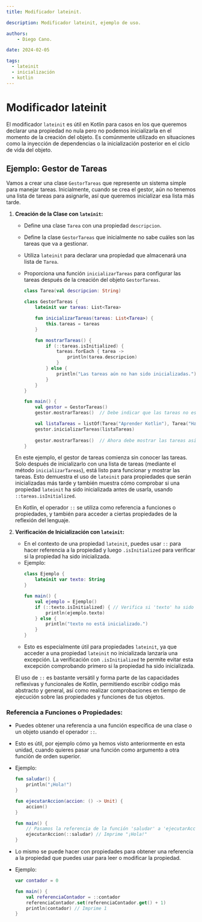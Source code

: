 ```yaml
---
title: Modificador lateinit.

description: Modificador lateinit, ejemplo de uso.

authors:
    - Diego Cano.

date: 2024-02-05

tags:
  - lateinit
  - inicialización
  - kotlin
---
```

# Modificador lateinit

El modificador `lateinit` es útil en Kotlin para casos en los que queremos declarar una propiedad no nula pero no podemos inicializarla en el momento de la creación del objeto. 
Es comúnmente utilizado en situaciones como la inyección de dependencias o la inicialización posterior en el ciclo de vida del objeto.

## **Ejemplo: Gestor de Tareas**

Vamos a crear una clase `GestorTareas` que represente un sistema simple para manejar tareas. Inicialmente, cuando se crea el gestor, aún no tenemos una lista de tareas para asignarle, 
así que queremos inicializar esa lista más tarde.

1. **Creación de la Clase con `lateinit`:**
    - Define una clase `Tarea` con una propiedad `descripcion`.
    - Define la clase `GestorTareas` que inicialmente no sabe cuáles son las tareas que va a gestionar.
    - Utiliza `lateinit` para declarar una propiedad que almacenará una lista de `Tarea`.
    - Proporciona una función `inicializarTareas` para configurar las tareas después de la creación del objeto `GestorTareas`.

        ```kotlin
        class Tarea(val descripcion: String)
        
        class GestorTareas {
            lateinit var tareas: List<Tarea>
        
            fun inicializarTareas(tareas: List<Tarea>) {
                this.tareas = tareas
            }
        
            fun mostrarTareas() {
                if (::tareas.isInitialized) {
                    tareas.forEach { tarea ->
                        println(tarea.descripcion)
                    }
                } else {
                    println("Las tareas aún no han sido inicializadas.")
                }
            }
        }
        ```
        
        ```kotlin
        fun main() {
            val gestor = GestorTareas()
            gestor.mostrarTareas()  // Debe indicar que las tareas no están inicializadas
        
            val listaTareas = listOf(Tarea("Aprender Kotlin"), Tarea("Hacer ejercicio"))
            gestor.inicializarTareas(listaTareas)
            
            gestor.mostrarTareas()  // Ahora debe mostrar las tareas asignadas
        }
        ```

    En este ejemplo, el gestor de tareas comienza sin conocer las tareas. Solo después de inicializarlo con una lista de tareas (mediante el método `inicializarTareas`), 
    está listo para funcionar y mostrar las tareas. Esto demuestra el uso de `lateinit` para propiedades que serán inicializadas más tarde y también muestra cómo comprobar 
    si una propiedad `lateinit` ha sido inicializada antes de usarla, usando `::tareas.isInitialized`.
    
    En Kotlin, el operador `::` se utiliza como referencia a funciones o propiedades, y también para acceder a ciertas propiedades de la reflexión del lenguaje.

2. **Verificación de Inicialización con `lateinit`:**
   - En el contexto de una propiedad `lateinit`, puedes usar `::` para hacer referencia a la propiedad y luego `.isInitialized` para verificar si la propiedad ha sido inicializada.
   - Ejemplo:
        ```kotlin
        class Ejemplo {
            lateinit var texto: String
        }

        fun main() {
            val ejemplo = Ejemplo()
            if (::texto.isInitialized) { // Verifica si 'texto' ha sido inicializado
                println(ejemplo.texto)
            } else {
                println("texto no está inicializado.")
            }
        }
        ```
   - Esto es especialmente útil para propiedades `lateinit`, ya que acceder a una propiedad `lateinit` no inicializada lanzaría una excepción.
     La verificación con `.isInitialized` te permite evitar esta excepción comprobando primero si la propiedad ha sido inicializada.

    El uso de `::` es bastante versátil y forma parte de las capacidades reflexivas y funcionales de Kotlin, 
    permitiendo escribir código más abstracto y general, así como realizar comprobaciones en tiempo de ejecución sobre las propiedades y funciones de tus objetos.

### Referencia a Funciones o Propiedades:
   - Puedes obtener una referencia a una función específica de una clase o un objeto usando el operador `::`.
   - Esto es útil, por ejemplo cómo ya hemos visto anteriormente en esta unidad, cuando quieres pasar una función como argumento a otra función de orden superior.
   - Ejemplo:

        ```kotlin
        fun saludar() {
            println("¡Hola!")
        }

        fun ejecutarAccion(accion: () -> Unit) {
            accion()
        }

        fun main() {
            // Pasamos la referencia de la función 'saludar' a 'ejecutarAccion'
            ejecutarAccion(::saludar) // Imprime "¡Hola!"
        }
        ```
   - Lo mismo se puede hacer con propiedades para obtener una referencia a la propiedad que puedes usar para leer o modificar la propiedad.
   - Ejemplo:
        ```kotlin
        var contador = 0

        fun main() {
            val referenciaContador = ::contador
            referenciaContador.set(referenciaContador.get() + 1)
            println(contador) // Imprime 1
        }
        ```
